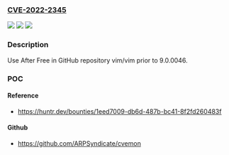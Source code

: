 ### [CVE-2022-2345](https://cve.mitre.org/cgi-bin/cvename.cgi?name=CVE-2022-2345)
![](https://img.shields.io/static/v1?label=Product&message=vim%2Fvim&color=blue)
![](https://img.shields.io/static/v1?label=Version&message=n%2Fa&color=blue)
![](https://img.shields.io/static/v1?label=Vulnerability&message=CWE-416%20Use%20After%20Free&color=brighgreen)

### Description

Use After Free in GitHub repository vim/vim prior to 9.0.0046.

### POC

#### Reference
- https://huntr.dev/bounties/1eed7009-db6d-487b-bc41-8f2fd260483f

#### Github
- https://github.com/ARPSyndicate/cvemon

